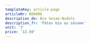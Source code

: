 ```yaml
---
templateKey: article-page
articleNr: B60006
description_de: Bio Sesam-Nudeln
description_fr: 'Pâtes bio au sésame'
unit: '3'
price: '13.50'
---
```


